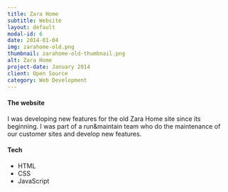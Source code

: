 ```yaml
---
title: Zara Home
subtitle: Website
layout: default
modal-id: 6
date: 2014-01-04
img: zarahome-old.png
thumbnail: zarahome-old-thumbnail.png
alt: Zara Home
project-date: January 2014
client: Open Source
category: Web Development
---
```


#### The website
I was developing new features for the old Zara Home site since its beginning. I was part of a run&maintain team who do the maintenance of our customer sites and develop new features.

#### Tech
- HTML
- CSS
- JavaScript